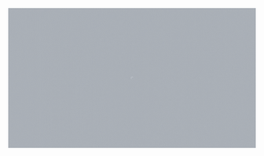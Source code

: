 <div style="text-align:center">
<img src="https://github.com/Azariagmt/space-invaders/blob/master/readme.gif?raw=true" width="1040px" >
</div>